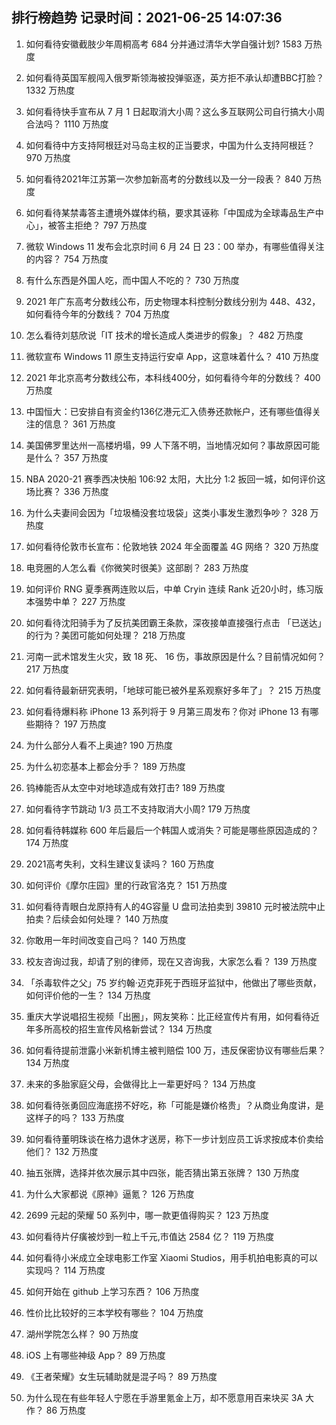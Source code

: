 
## 排行榜趋势 记录时间：2021-06-25 14:07:36
  
  1. 如何看待安徽截肢少年周桐高考 684 分并通过清华大学自强计划? 1583 万热度
    
  2. 如何看待英国军舰闯入俄罗斯领海被投弹驱逐，英方拒不承认却遭BBC打脸？ 1332 万热度
    
  3. 如何看待快手宣布从 7 月 1 日起取消大小周？这么多互联网公司自行搞大小周合法吗？ 1110 万热度
    
  4. 如何看待中方支持阿根廷对马岛主权的正当要求，中国为什么支持阿根廷？ 970 万热度
    
  5. 如何看待2021年江苏第一次参加新高考的分数线以及一分一段表？ 840 万热度
    
  6. 如何看待某禁毒答主遭境外媒体约稿，要求其诬称「中国成为全球毒品生产中心」，被答主拒绝？ 797 万热度
    
  7. 微软 Windows 11 发布会北京时间 6 月 24 日 23：00 举办，有哪些值得关注的内容？ 754 万热度
    
  8. 有什么东西是外国人吃，而中国人不吃的？ 730 万热度
    
  9. 2021 年广东高考分数线公布，历史物理本科控制分数线分别为 448、432，如何看待今年的分数线？ 704 万热度
    
  10. 怎么看待刘慈欣说「IT 技术的增长造成人类进步的假象」？ 482 万热度
    
  11. 微软宣布 Windows 11 原生支持运行安卓 App，这意味着什么？ 410 万热度
    
  12. 2021 年北京高考分数线公布，本科线400分，如何看待今年的分数线？ 400 万热度
    
  13. 中国恒大：已安排自有资金约136亿港元汇入债券还款帐户，还有哪些值得关注的信息？ 361 万热度
    
  14. 美国佛罗里达州一高楼坍塌，99 人下落不明，当地情况如何？事故原因可能是什么？ 357 万热度
    
  15. NBA 2020-21 赛季西决快船 106:92 太阳，大比分 1:2 扳回一城，如何评价这场比赛？ 336 万热度
    
  16. 为什么夫妻间会因为「垃圾桶没套垃圾袋」这类小事发生激烈争吵？ 328 万热度
    
  17. 如何看待伦敦市长宣布：伦敦地铁 2024 年全面覆盖 4G 网络？ 320 万热度
    
  18. 电竞圈的人怎么看《你微笑时很美》这部剧？ 283 万热度
    
  19. 如何评价 RNG 夏季赛两连败以后，中单 Cryin 连续 Rank 近20小时，练习版本强势中单？ 227 万热度
    
  20. 如何看待沈阳骑手为了反抗美团霸王条款，深夜接单直接强行点击 「已送达」的行为？美团可能如何处理？ 218 万热度
    
  21. 河南一武术馆发生火灾，致 18 死、 16 伤，事故原因是什么？目前情况如何？ 217 万热度
    
  22. 如何看待最新研究表明，「地球可能已被外星系观察好多年了」？ 215 万热度
    
  23. 如何看待爆料称 iPhone 13 系列将于 9 月第三周发布？你对 iPhone 13 有哪些期待？ 197 万热度
    
  24. 为什么部分人看不上奥迪? 190 万热度
    
  25. 为什么初恋基本上都会分手？ 189 万热度
    
  26. 钨棒能否从太空中对地球造成有效打击? 189 万热度
    
  27. 如何看待字节跳动 1/3 员工不支持取消大小周? 179 万热度
    
  28. 如何看待韩媒称 600 年后最后一个韩国人或消失？可能是哪些原因造成的？ 174 万热度
    
  29. 2021高考失利，文科生建议复读吗？ 160 万热度
    
  30. 如何评价《摩尔庄园》里的行政官洛克？ 151 万热度
    
  31. 如何看待青眼白龙原持有人的4G容量 U 盘司法拍卖到 39810 元时被法院中止拍卖？后续会如何处理？ 140 万热度
    
  32. 你敢用一年时间改变自己吗？ 140 万热度
    
  33. 校友咨询过我，却请了别的律师，现在又咨询我，大家怎么看？ 139 万热度
    
  34. 「杀毒软件之父」75 岁约翰·迈克菲死于西班牙监狱中，他做出了哪些贡献，如何评价他的一生？ 134 万热度
    
  35. 重庆大学说唱招生视频「出圈」，网友笑称：比正经宣传片有用，如何看待近年多所高校的招生宣传风格新尝试？ 134 万热度
    
  36. 如何看待提前泄露小米新机博主被判赔偿 100 万，违反保密协议有哪些后果？ 134 万热度
    
  37. 未来的多胎家庭父母，会做得比上一辈更好吗？ 134 万热度
    
  38. 如何看待张勇回应海底捞不好吃，称「可能是嫌价格贵」？从商业角度讲，是这样子的吗？ 133 万热度
    
  39. 如何看待董明珠谈在格力退休才送房，称下一步计划应员工诉求按成本价卖给他们？ 132 万热度
    
  40. 抽五张牌，选择并依次展示其中四张，能否猜出第五张牌？ 130 万热度
    
  41. 为什么大家都说《原神》逼氪？ 126 万热度
    
  42. 2699 元起的荣耀 50 系列中，哪一款更值得购买？ 123 万热度
    
  43. 如何看待片仔癀被炒到一粒上千元,市值达 2584 亿？ 119 万热度
    
  44. 如何看待小米成立全球电影工作室 Xiaomi Studios，用手机拍电影真的可以实现吗？ 114 万热度
    
  45. 如何开始在 github 上学习东西？ 106 万热度
    
  46. 性价比比较好的三本学校有哪些？ 104 万热度
    
  47. 湖州学院怎么样？ 90 万热度
    
  48. iOS 上有哪些神级 App？ 89 万热度
    
  49. 《王者荣耀》女生玩辅助就是混子吗？ 89 万热度
    
  50. 为什么现在有些年轻人宁愿在手游里氪金上万，却不愿意用百来块买 3A 大作？ 86 万热度
    